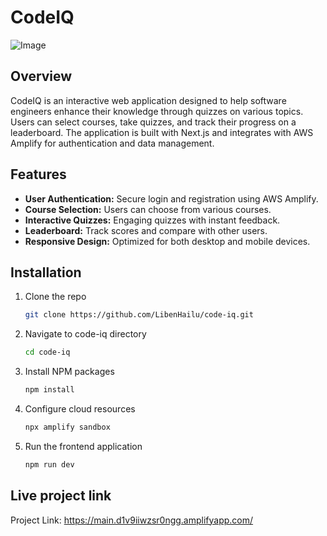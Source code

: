 # CodeIQ
![Image](https://github.com/user-attachments/assets/9f6c9d97-180b-47c9-b986-0e4be78d49db)

## Overview 

CodeIQ is an interactive web application designed to help software engineers enhance their knowledge through quizzes on various topics. Users can select courses, take quizzes, and track their progress on a leaderboard. The application is built with Next.js and integrates with AWS Amplify for authentication and data management.

## Features

- **User Authentication:** Secure login and registration using AWS Amplify.
- **Course Selection:** Users can choose from various courses.
- **Interactive Quizzes:** Engaging quizzes with instant feedback.
- **Leaderboard:** Track scores and compare with other users.
- **Responsive Design:** Optimized for both desktop and mobile devices.

## Installation

1. Clone the repo
   ```sh
   git clone https://github.com/LibenHailu/code-iq.git
   ```
3. Navigate to code-iq directory
   ```sh
   cd code-iq
   ```
3. Install NPM packages
   ```sh
   npm install
   ```
4. Configure cloud resources
   ```sh
   npx amplify sandbox
   ```
5. Run the frontend application 
   ```sh
   npm run dev
   ```

## Live project link

Project Link: https://main.d1v9iiwzsr0ngg.amplifyapp.com/
